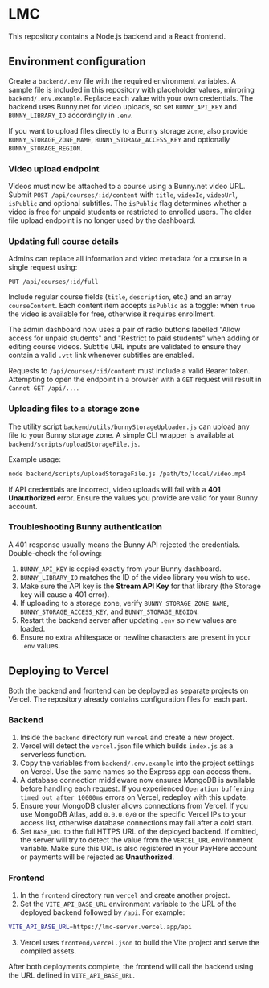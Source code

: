 # LMC

This repository contains a Node.js backend and a React frontend.

## Environment configuration

Create a `backend/.env` file with the required environment variables. A sample file is included in this repository with placeholder values, mirroring `backend/.env.example`. Replace each value with your own credentials. The backend uses Bunny.net for video uploads, so set `BUNNY_API_KEY` and `BUNNY_LIBRARY_ID` accordingly in `.env`.

If you want to upload files directly to a Bunny storage zone, also provide `BUNNY_STORAGE_ZONE_NAME`, `BUNNY_STORAGE_ACCESS_KEY` and optionally `BUNNY_STORAGE_REGION`.

### Video upload endpoint

Videos must now be attached to a course using a Bunny.net video URL. Submit
`POST /api/courses/:id/content` with `title`, `videoId`, `videoUrl`, `isPublic`
and optional subtitles. The `isPublic` flag determines whether a video is free
for unpaid students or restricted to enrolled users. The older file upload
endpoint is no longer used by the dashboard.

### Updating full course details

Admins can replace all information and video metadata for a course in a single
request using:

```
PUT /api/courses/:id/full
```

Include regular course fields (`title`, `description`, etc.) and an array
`courseContent`. Each content item accepts `isPublic` as a toggle: when `true`
the video is available for free, otherwise it requires enrollment.

The admin dashboard now uses a pair of radio buttons labelled
"Allow access for unpaid students" and "Restrict to paid students" when
adding or editing course videos. Subtitle URL inputs are validated to ensure
they contain a valid `.vtt` link whenever subtitles are enabled.

Requests to `/api/courses/:id/content` must include a valid Bearer token.
Attempting to open the endpoint in a browser with a `GET` request will result in
`Cannot GET /api/...`.

### Uploading files to a storage zone

The utility script `backend/utils/bunnyStorageUploader.js` can upload any file
to your Bunny storage zone. A simple CLI wrapper is available at
`backend/scripts/uploadStorageFile.js`.

Example usage:

```bash
node backend/scripts/uploadStorageFile.js /path/to/local/video.mp4
```


If API credentials are incorrect, video uploads will fail with a **401 Unauthorized** error. Ensure the values you provide are valid for your Bunny account.

### Troubleshooting Bunny authentication

A 401 response usually means the Bunny API rejected the credentials. Double-check the following:

1. `BUNNY_API_KEY` is copied exactly from your Bunny dashboard.
2. `BUNNY_LIBRARY_ID` matches the ID of the video library you wish to use.
3. Make sure the API key is the **Stream API Key** for that library (the Storage key will cause a 401 error).
4. If uploading to a storage zone, verify `BUNNY_STORAGE_ZONE_NAME`, `BUNNY_STORAGE_ACCESS_KEY`, and `BUNNY_STORAGE_REGION`.
5. Restart the backend server after updating `.env` so new values are loaded.
6. Ensure no extra whitespace or newline characters are present in your `.env` values.


## Deploying to Vercel

Both the backend and frontend can be deployed as separate projects on Vercel. The repository already contains configuration files for each part.

### Backend

1. Inside the `backend` directory run `vercel` and create a new project.
2. Vercel will detect the `vercel.json` file which builds `index.js` as a serverless function.
3. Copy the variables from `backend/.env.example` into the project settings on Vercel. Use the same names so the Express app can access them.
4. A database connection middleware now ensures MongoDB is available before handling each request. If you experienced `Operation buffering timed out after 10000ms` errors on Vercel, redeploy with this update.
5. Ensure your MongoDB cluster allows connections from Vercel. If you use MongoDB Atlas, add `0.0.0.0/0` or the specific Vercel IPs to your access list, otherwise database connections may fail after a cold start.
6. Set `BASE_URL` to the full HTTPS URL of the deployed backend. If omitted, the server will try to detect the value from the `VERCEL_URL` environment variable.
   Make sure this URL is also registered in your PayHere account or payments will be rejected as **Unauthorized**.

### Frontend

1. In the `frontend` directory run `vercel` and create another project.
2. Set the `VITE_API_BASE_URL` environment variable to the URL of the deployed backend followed by `/api`. For example:

```bash
VITE_API_BASE_URL=https://lmc-server.vercel.app/api
```
3. Vercel uses `frontend/vercel.json` to build the Vite project and serve the compiled assets.

After both deployments complete, the frontend will call the backend using the URL defined in `VITE_API_BASE_URL`.
